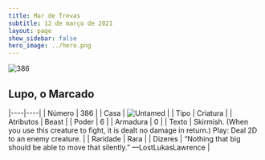 ```yaml
---
title: Mar de Trevas
subtitle: 12 de março de 2021
layout: page
show_sidebar: false
hero_image: ../hero.png
---
```


![386](https://cdn.keyforgegame.com/media/card_front/pt/496_386_RX86WM6596MC_pt.png)

## Lupo, o Marcado

|----|----|
| Número | 386 |
| Casa | ![Untamed](https://archonarcana.com/images/thumb/b/bd/Untamed.png/22px-Untamed.png "Indomados") |
| Tipo | Criatura |
| Atributos | Beast |
| Poder | 6 |
| Armadura | 0 |
| Texto | Skirmish. (When you use this creature to fight, it is dealt no damage in return.)  Play: Deal 2D to an enemy creature. |
| Raridade | Rara |
| Dizeres | “Nothing that big should be able to move that silently.”  —Lost<nonbreak>Lukas<nonbreak>Lawrence |
